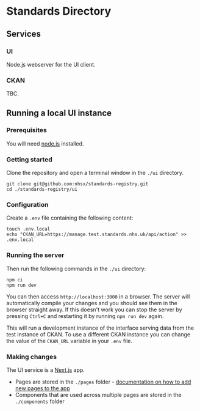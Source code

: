 # Standards Directory

## Services

### UI

Node.js webserver for the UI client.

### CKAN

TBC.

## Running a local UI instance

### Prerequisites

You will need [node.js](https://nodejs.org/en/) installed.

### Getting started

Clone the repository and open a terminal window in the `./ui` directory.

```
git clone git@github.com:nhsx/standards-registry.git
cd ./standards-registry/ui
```

### Configuration

Create a `.env` file containing the following content:

```
touch .env.local
echo "CKAN_URL=https://manage.test.standards.nhs.uk/api/action" >> .env.local
```

### Running the server

Then run the following commands in the `./ui` directory:

```
npm ci
npm run dev
```

You can then access `http://localhost:3000` in a browser. The server will automatically compile your changes and you should see them in the browser straight away. If this doesn't work you can stop the server by pressing `Ctrl+C` and restarting it by running `npm run dev` again.

This will run a development instance of the interface serving data from the test instance of CKAN. To use a different CKAN instance you can change the value of the `CKAN_URL` variable in your `.env` file.

### Making changes

The UI service is a [Next.js](https://nextjs.org/docs/getting-started) app. 

* Pages are stored in the `./pages` folder - [documentation on how to add new pages to the app](https://nextjs.org/docs/basic-features/built-in-css-support)
* Components that are used across multiple pages are stored in the `./components` folder
